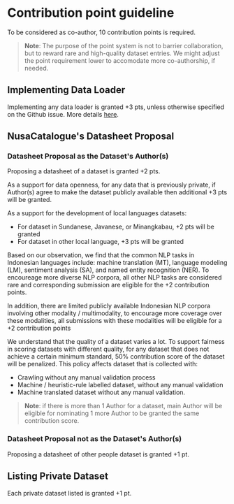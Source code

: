# Contribution point guideline

To be considered as co-author, 10 contribution points is required.

> **Note**: The purpose of the point system is not to barrier collaboration, but to reward rare and high-quality dataset entries.
We might adjust the point requirement lower to accomodate more co-authorship, if needed.

## Implementing Data Loader

Implementing any data loader is granted +3 pts, unless otherwise specified on the Github issue.
More details [here](DATALOADER.md).

## NusaCatalogue's Datasheet Proposal

### Datasheet Proposal as the Dataset's Author(s)
Proposing a datasheet of a dataset is granted +2 pts.

As a support for data openness, for any data that is previously private, if Author(s) agree to make the dataset publicly available then additional +3 pts will be granted.

As a support for the development of local languages datasets:
- For dataset in Sundanese, Javanese, or Minangkabau, +2 pts will be granted
- For dataset in other local language, +3 pts will be granted

Based on our observation, we find that the common NLP tasks in Indonesian languages include: machine translation (MT), language modeling (LM), sentiment analysis (SA), and named entity recognition (NER). To encoureage more diverse NLP corpora, all other NLP tasks are considered rare and corresponding submission are eligible for the +2 contribution points.

In addition, there are limited publicly available Indonesian NLP corpora involving other modality / multimodality, to encourage more coverage over these modalities, all submissions with these modalities will be eligible for a +2 contribution points

We understand that the quality of a dataset varies a lot. To support fairness in scoring datasets with different quality, for any dataset that does not achieve a certain minimum standard, 50% contribution score of the dataset will be penalized. This policy affects dataset that is collected with:
- Crawling without any manual validation process
- Machine / heuristic-rule labelled dataset, without any manual validation
- Machine translated dataset without any manual validation.

> **Note**: if there is more than 1 Author for a dataset, main Author will be eligible for nominating 1 more Author to be granted the same contribution score.

### Datasheet Proposal not as the Dataset's Author(s)
Proposing a datasheet of other people dataset is granted +1 pt.

## Listing Private Dataset
Each private dataset listed is granted +1 pt.
